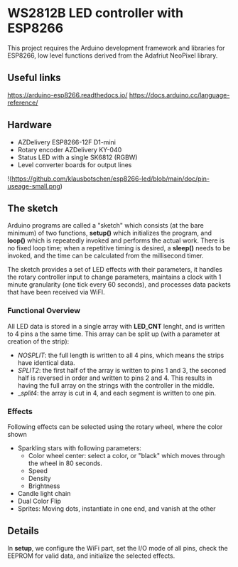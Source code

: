 # WS2812B LED controller with ESP8266

This project requires the Arduino development framework and libraries for ESP8266, low level functions derived from the Adafriut NeoPixel library.

## Useful links

https://arduino-esp8266.readthedocs.io/
https://docs.arduino.cc/language-reference/

## Hardware

* AZDelivery ESP8266-12F D1-mini
* Rotary encoder AZDelivery KY-040
* Status LED with a single SK6812 (RGBW)
* Level converter boards for output lines

!(https://github.com/klausbotschen/esp8266-led/blob/main/doc/pin-useage-small.png)

## The sketch

Arduino programs are called a "sketch" which consists (at the bare minimum) of two functions, __setup()__ which initializes the program, and __loop()__ which is repeatedly invoked and performs the actual work. There is no fixed loop time; when a repetitive timing is desired, a __sleep()__ needs to be invoked, and the time can be calculated from the millisecond timer.

The sketch provides a set of LED effects with their parameters, it handles the rotary controller input to change parameters, maintains a clock with 1 minute granularity (one tick every 60 seconds), and processes data packets that have been received via WiFI.

### Functional Overview

All LED data is stored in a single array with __LED_CNT__ lenght, and is written to 4 pins a the same time. This array can be split up (with a parameter at creation of the strip):

* _NOSPLIT_: the full length is written to all 4 pins, which means the strips have identical data.
* _SPLIT2_: the first half of the array is written to pins 1 and 3, the seconed half is reversed in order and written to pins 2 and 4. This results in having the full array on the strings with the controller in the middle.
* __split4_: the array is cut in 4, and each segment is written to one pin.

### Effects

Following effects can be selected using the rotary wheel, where the color shown

* Sparkling stars with following parameters:
  * Color wheel center: select a color, or "black" which moves through the wheel in 80 seconds.
  * Speed
  * Density
  * Brightness
* Candle light chain
* Dual Color Flip
* Sprites: Moving dots, instantiate in one end, and vanish at the other

## Details

In __setup__, we configure the WiFi part, set the I/O mode of all pins, check the EEPROM for valid data, and initialize the selected effects.